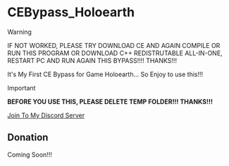 # CEBypass_Holoearth

> [!WARNING]
> IF NOT WORKED, PLEASE TRY DOWNLOAD CE AND AGAIN COMPILE OR RUN THIS PROGRAM OR DOWNLOAD C++ REDISTRUTABLE ALL-IN-ONE, RESTART PC AND RUN AGAIN THIS BYPASS!!!! THANKS!!!

It's My First CE Bypass for Game Holoearth... So Enjoy to use this!!!

> [!IMPORTANT]
> **BEFORE YOU USE THIS, PLEASE DELETE TEMP FOLDER!!! THANKS!!!**

[Join To My Discord Server](https://discord.gg/U2P5Hrcq9C)
## Donation

Coming Soon!!!
